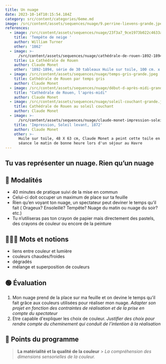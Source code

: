 ```yaml
---
title: Un nuage
date: 2023-10-14T10:15:54.184Z
category: src/content/categories/6eme.md
image: /src/content/assets/sequences/nuage/9.perrine-lievens-grande.jpeg
references:
  - image: /src/content/assets/sequences/nuage/23f3a7_9ce1973b022c4633a57eb99ab35741cc~mv2.jpg
    title: 'Tempête de neige '
    author: William Turner
    other: '1862'
  - image: >-
      /src/content/assets/sequences/nuage/cathédrale-de-rouen-1892-1894-série-de-30-tableaux-huile-sur-toile-100-cm.-x-65-cm-courant-artistique-l’impressionnisme-grande.jpeg
    title: La Cathédrale de Rouen
    author: Claude Monet
    other: '1892-1894, série de 30 tableaux Huile sur toile, 100 cm. x 65 cm '
  - image: /src/content/assets/sequences/nuage/temps-gris-grande.jpeg
    title: Cathédrale de Rouen par temps gris
    author: Claude Monet
  - image: /src/content/assets/sequences/nuage/début-d-après-midi-grande.jpeg
    title: "Cathédrale de Rouen, l'après-midi"
    author: Claude Monet
  - image: /src/content/assets/sequences/nuage/soleil-couchant-grande.jpeg
    title: Cathédrale de Rouen au soleil couchant
    author: Claude Monet
  - image: >-
      /src/content/assets/sequences/nuage/claude-monet-impression-soleil-levant-impressionnisme-couleur-lumière-moyenne.jpeg
    title: 'Impression, Soleil levant, 1872'
    author: Claude Monet
    other: >-
      Huile sur toile, 48 X 63 cm, Claude Monet a peint cette toile en une
      séance le matin de bonne heure lors d'un séjour au Havre
---
```


## Tu vas représenter un nuage. Rien qu’un nuage

## 🔎 Modalités

- 40 minutes de pratique suivi de la mise en commun
- Celui-ci doit occuper un maximum de place sur ta feuille
- Rien qu’en voyant ton nuage, un spectateur peut deviner le temps qu’il fait ( Orageux? Ensoleillé? Tempête? Nuage du matin ou nuage du soir? etc.)
- Tu n’utiliseras pas ton crayon de papier mais directement des pastels, des crayons de couleur ou encore de la peinture

## 👩🏼‍🏫 Mots et notions

- liens entre couleur et lumière
- couleurs chaudes/froides
- dégradés
- mélange et superposition de couleurs

## 🟢 Évaluation

1. Mon nuage prend de la place sur ma feuille et on devine le temps qu’il fait grâce aux couleurs utilisées pour réaliser mon nuage. _Adapter son projet en fonction des contraintes de réalisation et de la prise en compte du spectateur_
2. Etre capable d'expliquer les choix de couleur. _Justifier des choix pour rendre compte du cheminement qui conduit de l’intention à la réalisation_

## 📖 Points du programme

> **La matérialité et la qualité de la couleur** > _La compréhension des dimensions sensorielles de la couleur._
